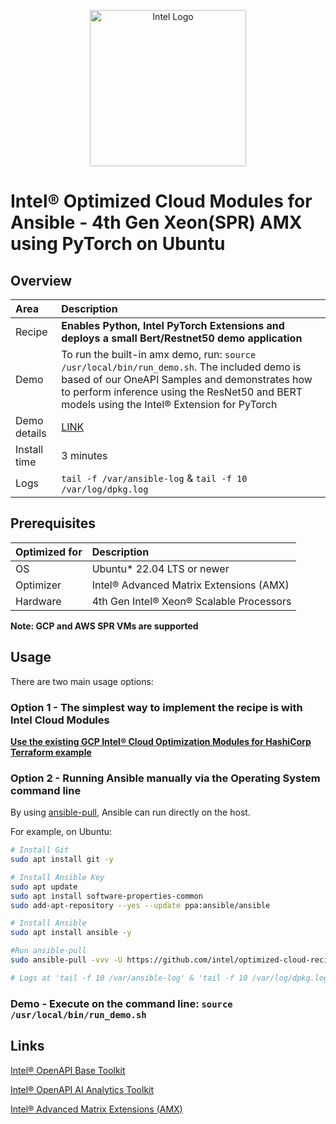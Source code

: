 <p align="center">
  <img src="https://github.com/intel/optimized-cloud-recipes/blob/main/images/logo-classicblue-800px.png?raw=true" alt="Intel Logo" width="250"/>
</p>

# Intel® Optimized Cloud Modules for Ansible - 4th Gen Xeon(SPR) AMX using PyTorch on Ubuntu

## Overview

| Area                  | Description
|:---                   |:---
| Recipe   | **Enables Python, Intel PyTorch Extensions and deploys a small Bert/Restnet50 demo application**
Demo | To run the built-in amx demo, run: `source /usr/local/bin/run_demo.sh`. The included demo is based of our OneAPI Samples and  demonstrates how to perform inference using the ResNet50 and BERT models using the Intel® Extension for PyTorch
Demo details |  [LINK](https://github.com/oneapi-src/oneAPI-samples/blob/master/AI-and-Analytics/Features-and-Functionality/IntelPyTorch_InferenceOptimizations_AMX_BF16_INT8/README.md)
| Install time      | 3 minutes
| Logs | `tail -f /var/ansible-log` & `tail -f 10 /var/log/dpkg.log`

## Prerequisites

| Optimized for | Description                              |
| :------------ | :--------------------------------------- |
| OS            | Ubuntu* 22.04 LTS or newer               |
| Optimizer     | Intel® Advanced Matrix Extensions (AMX)  |
| Hardware      | 4th Gen Intel® Xeon® Scalable Processors |

**Note: GCP and AWS SPR VMs are supported**

## Usage

There are two main usage options:

### Option 1 - The simplest way to implement the recipe is with Intel Cloud Modules

[**Use the existing GCP Intel® Cloud Optimization Modules for HashiCorp Terraform example**](https://github.com/intel/terraform-intel-gcp-vm/tree/main/examples/gcp-linux-with-aikit)


### Option 2 - Running Ansible manually via the Operating System command line

By using [ansible-pull](https://docs.ansible.com/ansible/latest/cli/ansible-pull.html), Ansible can run directly on the host.

For example, on Ubuntu:

```bash
# Install Git 
sudo apt install git -y

# Install Ansible Key
sudo apt update
sudo apt install software-properties-common
sudo add-apt-repository --yes --update ppa:ansible/ansible

# Install Ansible
sudo apt install ansible -y

#Run ansible-pull
sudo ansible-pull -vvv -U https://github.com/intel/optimized-cloud-recipes.git recipes/ai-pytorch-amx-ubuntu/recipe.yml

# Logs at 'tail -f 10 /var/ansible-log' & 'tail -f 10 /var/log/dpkg.log'
```

### Demo - Execute on the command line: `source /usr/local/bin/run_demo.sh`

## Links

[Intel® OpenAPI Base Toolkit](https://www.intel.com/content/www/us/en/developer/tools/oneapi/base-toolkit.html#gs.3tswe8)

[Intel® OpenAPI AI Analytics Toolkit](https://www.intel.com/content/www/us/en/developer/tools/oneapi/ai-analytics-toolkit.html#gs.3tsgs4)

[Intel® Advanced Matrix Extensions (AMX)](https://www.intel.com/content/www/us/en/products/docs/accelerator-engines/advanced-matrix-extensions/overview.html)
